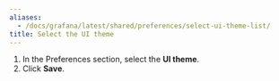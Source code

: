 ```yaml
---
aliases:
  - /docs/grafana/latest/shared/preferences/select-ui-theme-list/
title: Select the UI theme
---
```


1. In the Preferences section, select the **UI theme**.
1. Click **Save**.
